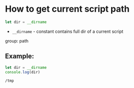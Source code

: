 # How to get current script path

```js
let dir = __dirname
```

- `__dirname` - constant contains full dir of a current script

group: path

## Example: 
```js
let dir = __dirname
console.log(dir)
```
```
/tmp

```

